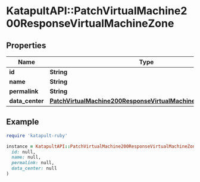 # KatapultAPI::PatchVirtualMachine200ResponseVirtualMachineZone

## Properties

| Name | Type | Description | Notes |
| ---- | ---- | ----------- | ----- |
| **id** | **String** |  | [optional] |
| **name** | **String** |  | [optional] |
| **permalink** | **String** |  | [optional] |
| **data_center** | [**PatchVirtualMachine200ResponseVirtualMachineZoneDataCenter**](PatchVirtualMachine200ResponseVirtualMachineZoneDataCenter.md) |  | [optional] |

## Example

```ruby
require 'katapult-ruby'

instance = KatapultAPI::PatchVirtualMachine200ResponseVirtualMachineZone.new(
  id: null,
  name: null,
  permalink: null,
  data_center: null
)
```

